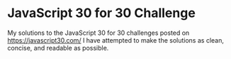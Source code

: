 # JavaScript 30 for 30 Challenge
My solutions to the JavaScript 30 for 30 challenges posted on https://javascript30.com/
I have attempted to make the solutions as clean, concise, and readable as possible.

